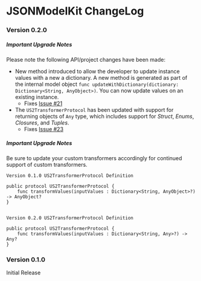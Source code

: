 # JSONModelKit ChangeLog

### Version 0.2.0

##### Important Upgrade Notes

Please note the following API/project changes have been made:

* New method introduced to allow the developer to update instance values with a new a dictionary. A new method is generated as part of the internal model object `func updateWithDictionary(dictionary: Dictionary<String, AnyObject>)`. You can now update values on an existing instance.
	* Fixes [Issue #21](https://github.com/ustwo/US2MapperKit/issues/21)
* The `US2TransformerProtocol` has been updated with support for returning objects of `Any` type, which includes support for _Struct_, _Enums_, _Closures_, and _Tuples_.
	* Fixes [Issue #23](https://github.com/ustwo/US2MapperKit/issues/23)
	
##### Important Upgrade Notes

Be sure to update your custom transformers accordingly for continued support of custom transformers.

```
Version 0.1.0 US2TransformerProtocol Definition 

public protocol US2TransformerProtocol {
    func transformValues(inputValues : Dictionary<String, AnyObject>?) -> AnyObject?
}


Version 0.2.0 US2TransformerProtocol Definition 

public protocol US2TransformerProtocol {
    func transformValues(inputValues : Dictionary<String, Any>?) -> Any?
}

``` 

### Version 0.1.0

Initial Release

